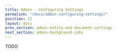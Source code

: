 ```yaml
---
title: Admin - Configuring Settings
permalink: "/docs/admin-configuring-settings/"
position: 11
layout: docs
prev_section: admin-entity-and-document-settings
next_section: admin-background-jobs
---
```


TODO
